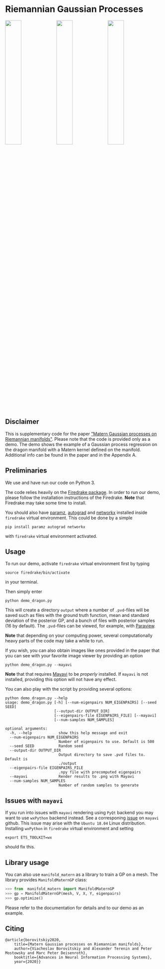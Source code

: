 # Riemannian Gaussian Processes

<div>
  <img width="32%" src="./resources/img/1_mean.png">
  <img width="32%" src="./resources/img/1_sample_0.png">
  <img width="32%" src="./resources/img/1_std.png">
</div>

## Disclaimer

This is supplementary code for the paper ["Matern Gaussian processes on Riemannian manifolds"](https://arxiv.org/abs/2006.10160).
Please note that the code is provided only as a demo.  The demo shows the example of a Gaussian process regression on the dragon manifold with a Matern kernel defined on the manifold. Additional info can be found in the paper and in the Appendix A.

## Preliminaries

We use and have run our code on Python 3.

The code relies heavily on the [Firedrake package](https://www.firedrakeproject.org). In order to run our demo, please follow the installation instructions of the Firedrake. **Note** that Firedrake may take some time to install.

You should also have [paramz](https://github.com/sods/paramz), [autograd](https://github.com/HIPS/autograd) and [networkx](https://networkx.github.io/) installed inside `firedrake` virtual environment. This could be done by a simple
```
pip install paramz autograd networkx
```
with `firedrake` virtual environment activated.

## Usage

To run our demo, activate `firedrake` virtual environment first by typing
```
source firedrake/bin/activate
```
in your terminal.

Then simply enter 
```
python demo_dragon.py
```

This will create a directory `output` where a number of `.pvd`-files will be saved such as files with the ground truth function, mean and standard deviation of the posterior GP, and a bunch of files with posterior samples (16 by default). The `.pvd`-files can be viewed, for example, with [Paraview](https://www.paraview.org/).

**Note** that depending on your computing power, several computationally heavy parts of the code may take a while to run.

If you wish, you can also obtain images like ones provided in the paper that you can see with your favorite image viewer by providing an option
```
python demo_dragon.py --mayavi
```

**Note** that that requires [Mayavi](https://docs.enthought.com/mayavi/mayavi/) to be *properly* installed. If `mayavi` is not installed, providing this option will not have any effect.

You can also play with the script by providing several options:
```
python demo_dragon.py --help
usage: demo_dragon.py [-h] [--num-eigenpairs NUM_EIGENPAIRS] [--seed SEED]
                      [--output-dir OUTPUT_DIR]
                      [--eigenpairs-file EIGENPAIRS_FILE] [--mayavi]
                      [--num-samples NUM_SAMPLES]

optional arguments:
  -h, --help            show this help message and exit
  --num-eigenpairs NUM_EIGENPAIRS
                        Number of eigenpairs to use. Default is 500
  --seed SEED           Random seed
  --output-dir OUTPUT_DIR
                        Output directory to save .pvd files to. Default is
                        ./output
  --eigenpairs-file EIGENPAIRS_FILE
                        .npy file with precomputed eigenpairs
  --mayavi              Render results to .png with Mayavi
  --num-samples NUM_SAMPLES
                        Number of random samples to generate
```

## Issues with `mayavi`

If you run into issues with `mayavi` rendering using `PyQt` backend you may want to use `wxPython` backend instead. See a corresponing [issue](https://github.com/enthought/mayavi/issues/656) on `mayavi` github. This issue may arise with the `Ubuntu 18.04` Linux distribution. Installing `wxPython` in `firedrake` virtual environment and setting
```
export ETS_TOOLKIT=wx
```
should fix this.

## Library usage
You can also use `manifold_matern` as a library to train a GP on a mesh. The library provides `ManifoldMaternGP` class:
```python
>>> from  manifold_matern import ManifoldMaternGP
>>> gp = ManifoldMaternGP(mesh, V, X, Y, eigenpairs)
>>> gp.optimize()
```
Please refer to the documentation for details and to our demo as an example.

## Citing
```
@article{borovitskiy2020,
    title={Matern Gaussian processes on Riemannian manifolds},
    author={Viacheslav Borovitskiy and Alexander Terenin and Peter Mostowsky and Marc Peter Deisenroth},
    booktitle={Advances in Neural Information Processing Systems},
    year={2020}}
```
